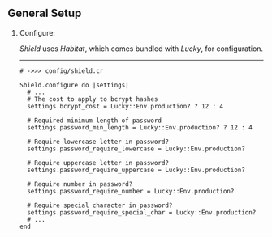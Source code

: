 ## General Setup

1. Configure:

   *Shield* uses *Habitat*, which comes bundled with *Lucky*, for configuration.

   ---
   ```crystal
   # ->>> config/shield.cr

   Shield.configure do |settings|
     # ...
     # The cost to apply to bcrypt hashes
     settings.bcrypt_cost = Lucky::Env.production? ? 12 : 4

     # Required minimum length of password
     settings.password_min_length = Lucky::Env.production? ? 12 : 4

     # Require lowercase letter in password?
     settings.password_require_lowercase = Lucky::Env.production?

     # Require uppercase letter in password?
     settings.password_require_uppercase = Lucky::Env.production?

     # Require number in password?
     settings.password_require_number = Lucky::Env.production?

     # Require special character in password?
     settings.password_require_special_char = Lucky::Env.production?
     # ...
   end
   ```
